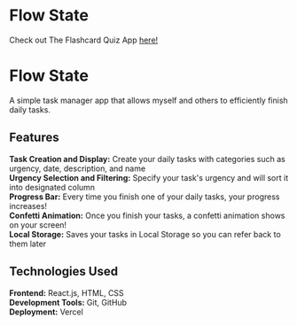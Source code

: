 # Flow State
Check out The Flashcard Quiz App [here!](https://flashcard-quiz-zoheb-akhtars-projects.vercel.app/)

# Flow State
A simple task manager app that allows myself and others to efficiently finish daily tasks.

## Features
**Task Creation and Display:** Create your daily tasks with categories such as urgency, date, description, and name <br/>
**Urgency Selection and Filtering:** Specify your task's urgency and will sort it into designated column  <br/>
**Progress Bar:** Every time you finish one of your daily tasks, your progress increases!  <br/>
**Confetti Animation:** Once you finish your tasks, a confetti animation shows on your screen!  <br/>
**Local Storage:** Saves your tasks in Local Storage so you can refer back to them later

## Technologies Used
**Frontend:** React.js, HTML, CSS <br />
**Development Tools:** Git, GitHub <br />
**Deployment:** Vercel
